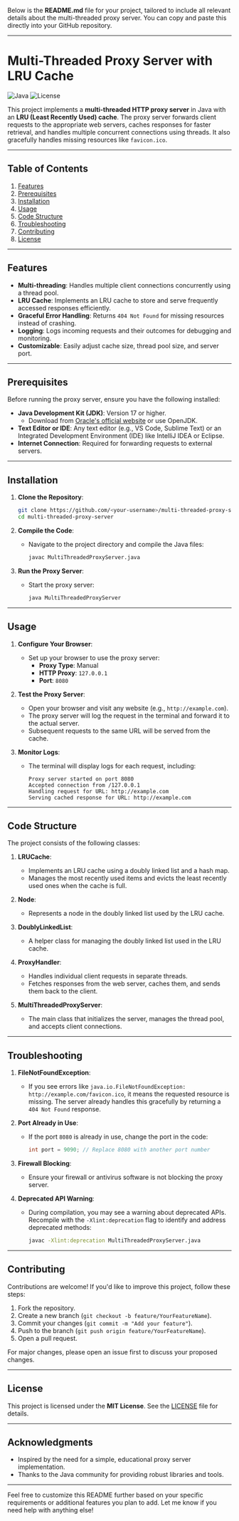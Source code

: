 Below is the **README.md** file for your project, tailored to include all relevant details about the multi-threaded proxy server. You can copy and paste this directly into your GitHub repository.

---

# Multi-Threaded Proxy Server with LRU Cache

![Java](https://img.shields.io/badge/Java-17-blue) ![License](https://img.shields.io/badge/License-MIT-green)

This project implements a **multi-threaded HTTP proxy server** in Java with an **LRU (Least Recently Used) cache**. The proxy server forwards client requests to the appropriate web servers, caches responses for faster retrieval, and handles multiple concurrent connections using threads. It also gracefully handles missing resources like `favicon.ico`.

---

## Table of Contents

1. [Features](#features)
2. [Prerequisites](#prerequisites)
3. [Installation](#installation)
4. [Usage](#usage)
5. [Code Structure](#code-structure)
6. [Troubleshooting](#troubleshooting)
7. [Contributing](#contributing)
8. [License](#license)

---

## Features

- **Multi-threading**: Handles multiple client connections concurrently using a thread pool.
- **LRU Cache**: Implements an LRU cache to store and serve frequently accessed responses efficiently.
- **Graceful Error Handling**: Returns `404 Not Found` for missing resources instead of crashing.
- **Logging**: Logs incoming requests and their outcomes for debugging and monitoring.
- **Customizable**: Easily adjust cache size, thread pool size, and server port.

---

## Prerequisites

Before running the proxy server, ensure you have the following installed:

- **Java Development Kit (JDK)**: Version 17 or higher.
  - Download from [Oracle's official website](https://www.oracle.com/java/technologies/javase-downloads.html) or use OpenJDK.
- **Text Editor or IDE**: Any text editor (e.g., VS Code, Sublime Text) or an Integrated Development Environment (IDE) like IntelliJ IDEA or Eclipse.
- **Internet Connection**: Required for forwarding requests to external servers.

---

## Installation

1. **Clone the Repository**:
   ```bash
   git clone https://github.com/<your-username>/multi-threaded-proxy-server.git
   cd multi-threaded-proxy-server
   ```

2. **Compile the Code**:
   - Navigate to the project directory and compile the Java files:
     ```bash
     javac MultiThreadedProxyServer.java
     ```

3. **Run the Proxy Server**:
   - Start the proxy server:
     ```bash
     java MultiThreadedProxyServer
     ```

---

## Usage

1. **Configure Your Browser**:
   - Set up your browser to use the proxy server:
     - **Proxy Type**: Manual
     - **HTTP Proxy**: `127.0.0.1`
     - **Port**: `8080`

2. **Test the Proxy Server**:
   - Open your browser and visit any website (e.g., `http://example.com`).
   - The proxy server will log the request in the terminal and forward it to the actual server.
   - Subsequent requests to the same URL will be served from the cache.

3. **Monitor Logs**:
   - The terminal will display logs for each request, including:
     ```
     Proxy server started on port 8080
     Accepted connection from /127.0.0.1
     Handling request for URL: http://example.com
     Serving cached response for URL: http://example.com
     ```

---

## Code Structure

The project consists of the following classes:

1. **LRUCache**:
   - Implements an LRU cache using a doubly linked list and a hash map.
   - Manages the most recently used items and evicts the least recently used ones when the cache is full.

2. **Node**:
   - Represents a node in the doubly linked list used by the LRU cache.

3. **DoublyLinkedList**:
   - A helper class for managing the doubly linked list used in the LRU cache.

4. **ProxyHandler**:
   - Handles individual client requests in separate threads.
   - Fetches responses from the web server, caches them, and sends them back to the client.

5. **MultiThreadedProxyServer**:
   - The main class that initializes the server, manages the thread pool, and accepts client connections.

---

## Troubleshooting

1. **FileNotFoundException**:
   - If you see errors like `java.io.FileNotFoundException: http://example.com/favicon.ico`, it means the requested resource is missing. The server already handles this gracefully by returning a `404 Not Found` response.

2. **Port Already in Use**:
   - If the port `8080` is already in use, change the port in the code:
     ```java
     int port = 9090; // Replace 8080 with another port number
     ```

3. **Firewall Blocking**:
   - Ensure your firewall or antivirus software is not blocking the proxy server.

4. **Deprecated API Warning**:
   - During compilation, you may see a warning about deprecated APIs. Recompile with the `-Xlint:deprecation` flag to identify and address deprecated methods:
     ```bash
     javac -Xlint:deprecation MultiThreadedProxyServer.java
     ```

---

## Contributing

Contributions are welcome! If you'd like to improve this project, follow these steps:

1. Fork the repository.
2. Create a new branch (`git checkout -b feature/YourFeatureName`).
3. Commit your changes (`git commit -m "Add your feature"`).
4. Push to the branch (`git push origin feature/YourFeatureName`).
5. Open a pull request.

For major changes, please open an issue first to discuss your proposed changes.

---

## License

This project is licensed under the **MIT License**. See the [LICENSE](LICENSE) file for details.

---

## Acknowledgments

- Inspired by the need for a simple, educational proxy server implementation.
- Thanks to the Java community for providing robust libraries and tools.

---

Feel free to customize this README further based on your specific requirements or additional features you plan to add. Let me know if you need help with anything else!
